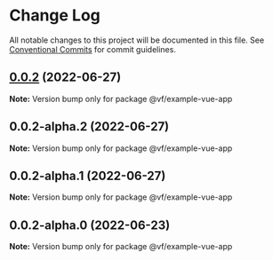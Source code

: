 # Change Log

All notable changes to this project will be documented in this file.
See [Conventional Commits](https://conventionalcommits.org) for commit guidelines.

## [0.0.2](https://vfuk-digital.visualstudio.com/Digital/_git/lib-web-federation-utils/compare/@vf/example-vue-app@0.0.2-alpha.2...@vf/example-vue-app@0.0.2) (2022-06-27)

**Note:** Version bump only for package @vf/example-vue-app





## 0.0.2-alpha.2 (2022-06-27)

**Note:** Version bump only for package @vf/example-vue-app





## 0.0.2-alpha.1 (2022-06-27)

**Note:** Version bump only for package @vf/example-vue-app





## 0.0.2-alpha.0 (2022-06-23)

**Note:** Version bump only for package @vf/example-vue-app
